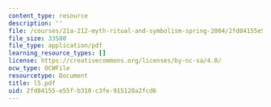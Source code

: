 ```yaml
---
content_type: resource
description: ''
file: /courses/21a-212-myth-ritual-and-symbolism-spring-2004/2fd84155e55fb310c3fe915128a2fcd6_l5.pdf
file_size: 33580
file_type: application/pdf
learning_resource_types: []
license: https://creativecommons.org/licenses/by-nc-sa/4.0/
ocw_type: OCWFile
resourcetype: Document
title: l5.pdf
uid: 2fd84155-e55f-b310-c3fe-915128a2fcd6
---
```

